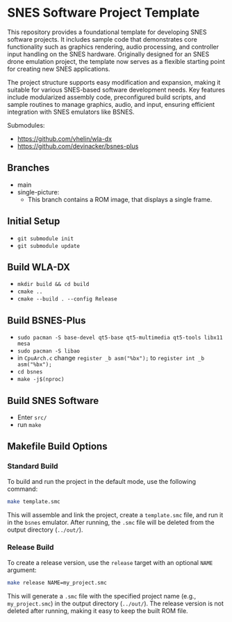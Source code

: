 # SNES Software Project Template

This repository provides a foundational template for developing SNES software projects. It includes sample code that demonstrates core functionality such as graphics rendering, audio processing, and controller input handling on the SNES hardware. Originally designed for an SNES drone emulation project, the template now serves as a flexible starting point for creating new SNES applications.

The project structure supports easy modification and expansion, making it suitable for various SNES-based software development needs. Key features include modularized assembly code, preconfigured build scripts, and sample routines to manage graphics, audio, and input, ensuring efficient integration with SNES emulators like BSNES.

Submodules:
- https://github.com/vhelin/wla-dx
- https://github.com/devinacker/bsnes-plus

## Branches
- main
- single-picture:
  - This branch contains a ROM image, that displays a single frame.

## Initial Setup
- `git submodule init`
- `git submodule update`

## Build WLA-DX
- `mkdir build && cd build`
- `cmake ..`
- `cmake --build . --config Release`

## Build BSNES-Plus
- `sudo pacman -S base-devel qt5-base qt5-multimedia qt5-tools libx11 mesa`
- `sudo pacman -S libao`
- in `CpuArch.c` change `register _b asm("%bx");` to `register int _b asm("%bx");`
- `cd bsnes`
- `make -j$(nproc)`

## Build SNES Software
- Enter `src/`
- run `make`

## Makefile Build Options

### Standard Build

To build and run the project in the default mode, use the following command:

```bash
make template.smc
```

This will assemble and link the project, create a `template.smc` file, and run it in the `bsnes` emulator. After running, the `.smc` file will be deleted from the output directory (`../out/`).

### Release Build

To create a release version, use the `release` target with an optional `NAME` argument:

```bash
make release NAME=my_project.smc
```

This will generate a `.smc` file with the specified project name (e.g., `my_project.smc`) in the output directory (`../out/`). The release version is not deleted after running, making it easy to keep the built ROM file.
